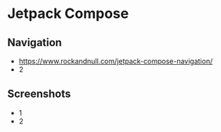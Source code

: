 # Jetpack Compose

Navigation
--------
- https://www.rockandnull.com/jetpack-compose-navigation/
- 2

Screenshots
-----------
- 1
- 2
